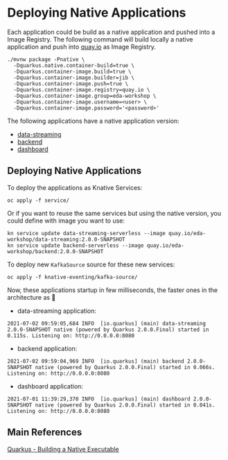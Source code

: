 # Deploying Native Applications

Each application could be build as a native application and pushed into
a Image Registry. The following command will build locally
a native application and push into [quay.io](https://quay.io/organization/eda-workshop)
as Image Registry.

```shell
./mvnw package -Pnative \
  -Dquarkus.native.container-build=true \
  -Dquarkus.container-image.build=true \
  -Dquarkus.container-image.builder=jib \
  -Dquarkus.container-image.push=true \
  -Dquarkus.container-image.registry=quay.io \
  -Dquarkus.container-image.group=eda-workshop \
  -Dquarkus.container-image.username=<user> \
  -Dquarkus.container-image.password='<password>'
```

The following applications have a native application version:

* [data-streaming](https://quay.io/repository/eda-workshop/data-streaming)
* [backend](https://quay.io/repository/eda-workshop/backend)
* [dashboard](https://quay.io/repository/eda-workshop/dashboard)

## Deploying Native Applications

To deploy the applications as Knative Services:

```shell
oc apply -f service/
```

Or if you want to reuse the same services but using the native version, you could define
with image you want to use:

```shell
kn service update data-streaming-serverless --image quay.io/eda-workshop/data-streaming:2.0.0-SNAPSHOT
kn service update backend-serverless --image quay.io/eda-workshop/backend:2.0.0-SNAPSHOT
```

To deploy new `KafkaSource` source for these new services:

```shell
oc apply -f knative-eventing/kafka-source/
```

Now, these applications startup in few milliseconds, the faster ones in the architecture as :rocket:

* data-streaming application:

```text
2021-07-02 09:59:05,684 INFO  [io.quarkus] (main) data-streaming 2.0.0-SNAPSHOT native (powered by Quarkus 2.0.0.Final) started in 0.115s. Listening on: http://0.0.0.0:8080
```

* backend application:

```text
2021-07-02 09:59:04,969 INFO  [io.quarkus] (main) backend 2.0.0-SNAPSHOT native (powered by Quarkus 2.0.0.Final) started in 0.066s. Listening on: http://0.0.0.0:8080
```

* dashboard application:

```text
2021-07-01 11:39:29,370 INFO  [io.quarkus] (main) dashboard 2.0.0-SNAPSHOT native (powered by Quarkus 2.0.0.Final) started in 0.041s. Listening on: http://0.0.0.0:8080
```

## Main References

[Quarkus - Building a Native Executable](https://quarkus.io/guides/building-native-image)
